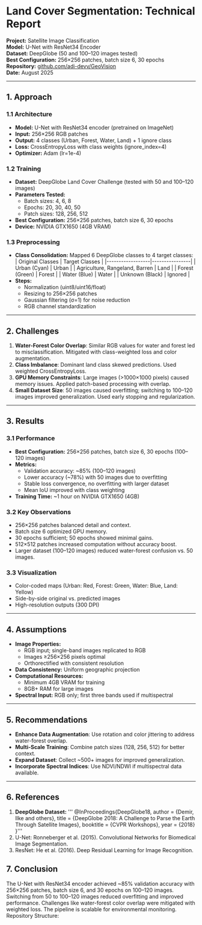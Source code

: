 # Land Cover Segmentation: Technical Report

**Project:** Satellite Image Classification  
**Model:** U-Net with ResNet34 Encoder  
**Dataset:** DeepGlobe (50 and 100–120 images tested)  
**Best Configuration:** 256×256 patches, batch size 6, 30 epochs  
**Repository:** [github.com/adi-devv/GeoVision](https://github.com/adi-devv/GeoVision)  
**Date:** August 2025

---

## 1. Approach

### 1.1 Architecture
- **Model:** U-Net with ResNet34 encoder (pretrained on ImageNet)
- **Input:** 256×256 RGB patches
- **Output:** 4 classes (Urban, Forest, Water, Land) + 1 ignore class
- **Loss:** CrossEntropyLoss with class weights (ignore_index=4)
- **Optimizer:** Adam (lr=1e-4)

### 1.2 Training
- **Dataset:** DeepGlobe Land Cover Challenge (tested with 50 and 100–120 images)
- **Parameters Tested:**
  - Batch sizes: 4, 6, 8
  - Epochs: 20, 30, 40, 50
  - Patch sizes: 128, 256, 512
- **Best Configuration:** 256×256 patches, batch size 6, 30 epochs
- **Device:** NVIDIA GTX1650 (4GB VRAM)

### 1.3 Preprocessing
- **Class Consolidation:** Mapped 6 DeepGlobe classes to 4 target classes:
  | Original Classes | Target Classes |
  |------------------|----------------|
  | Urban (Cyan)     | Urban         |
  | Agriculture, Rangeland, Barren | Land |
  | Forest (Green)   | Forest        |
  | Water (Blue)     | Water         |
  | Unknown (Black)  | Ignored       |
- **Steps:**
  - Normalization (uint8/uint16/float)
  - Resizing to 256×256 patches
  - Gaussian filtering (σ=1) for noise reduction
  - RGB channel standardization

---

## 2. Challenges

1. **Water-Forest Color Overlap**: Similar RGB values for water and forest led to misclassification. Mitigated with class-weighted loss and color augmentation.
2. **Class Imbalance**: Dominant land class skewed predictions. Used weighted CrossEntropyLoss.
3. **GPU Memory Constraints**: Large images (>1000×1000 pixels) caused memory issues. Applied patch-based processing with overlap.
4. **Small Dataset Size**: 50 images caused overfitting; switching to 100–120 images improved generalization. Used early stopping and regularization.

---

## 3. Results

### 3.1 Performance
- **Best Configuration:** 256×256 patches, batch size 6, 30 epochs (100–120 images)
- **Metrics:**
  - Validation accuracy: ~85% (100–120 images)
  - Lower accuracy (~78%) with 50 images due to overfitting
  - Stable loss convergence, no overfitting with larger dataset
  - Mean IoU improved with class weighting
- **Training Time:** ~1 hour on NVIDIA GTX1650 (4GB)

### 3.2 Key Observations
- 256×256 patches balanced detail and context.
- Batch size 6 optimized GPU memory.
- 30 epochs sufficient; 50 epochs showed minimal gains.
- 512×512 patches increased computation without accuracy boost.
- Larger dataset (100–120 images) reduced water-forest confusion vs. 50 images.

### 3.3 Visualization
- Color-coded maps (Urban: Red, Forest: Green, Water: Blue, Land: Yellow)
- Side-by-side original vs. predicted images
- High-resolution outputs (300 DPI)

---

## 4. Assumptions

- **Image Properties:**
  - RGB input; single-band images replicated to RGB
  - Images ≥256×256 pixels optimal
  - Orthorectified with consistent resolution
- **Data Consistency:** Uniform geographic projection
- **Computational Resources:**
  - Minimum 4GB VRAM for training
  - 8GB+ RAM for large images
- **Spectral Input:** RGB only; first three bands used if multispectral

---

## 5. Recommendations
- **Enhance Data Augmentation**: Use rotation and color jittering to address water-forest overlap.
- **Multi-Scale Training**: Combine patch sizes (128, 256, 512) for better context.
- **Expand Dataset**: Collect ~500+ images for improved generalization.
- **Incorporate Spectral Indices**: Use NDVI/NDWI if multispectral data available.

---

## 6. References
1. **DeepGlobe Dataset:**
'''
@InProceedings{DeepGlobe18,
  author = {Demir, Ilke and others},
  title = {DeepGlobe 2018: A Challenge to Parse the Earth Through Satellite Images},
  booktitle = {CVPR Workshops},
  year = {2018}
}'''
2. U-Net: Ronneberger et al. (2015). Convolutional Networks for Biomedical Image Segmentation.
3. ResNet: He et al. (2016). Deep Residual Learning for Image Recognition.


## 7. Conclusion
The U-Net with ResNet34 encoder achieved ~85% validation accuracy with 256×256 patches, batch size 6, and 30 epochs on 100–120 images. Switching from 50 to 100–120 images reduced overfitting and improved performance. Challenges like water-forest color overlap were mitigated with weighted loss. The pipeline is scalable for environmental monitoring.
Repository Structure:
